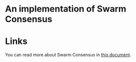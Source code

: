 # An implementation of Swarm Consensus
# Links
You can read more about Swarm Consensus in [this document](https://arxiv.org/pdf/2112.07065v4.pdf).
